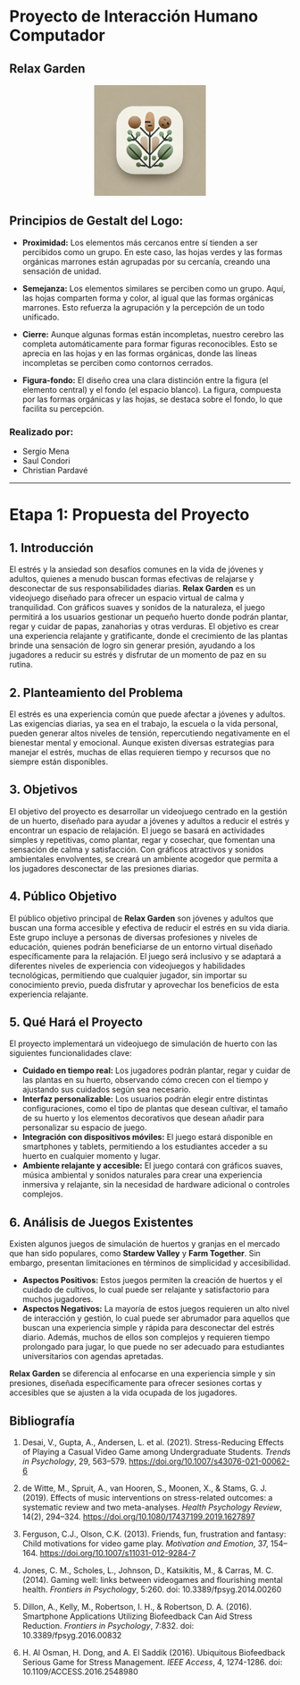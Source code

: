 # Proyecto de Interacción Humano Computador
## Relax Garden

<p align="center">
  <img src="img/new_logo.png" alt="Logo del Proyecto" width="200">
</p>

## Principios de Gestalt del Logo:

- **Proximidad:** Los elementos más cercanos entre sí tienden a ser percibidos como un grupo. En este caso, las hojas verdes y las formas orgánicas marrones están agrupadas por su cercanía, creando una sensación de unidad.

- **Semejanza:** Los elementos similares se perciben como un grupo. Aquí, las hojas comparten forma y color, al igual que las formas orgánicas marrones. Esto refuerza la agrupación y la percepción de un todo unificado.

- **Cierre:** Aunque algunas formas están incompletas, nuestro cerebro las completa automáticamente para formar figuras reconocibles. Esto se aprecia en las hojas y en las formas orgánicas, donde las líneas incompletas se perciben como contornos cerrados.

- **Figura-fondo:** El diseño crea una clara distinción entre la figura (el elemento central) y el fondo (el espacio blanco). La figura, compuesta por las formas orgánicas y las hojas, se destaca sobre el fondo, lo que facilita su percepción.

### Realizado por:
- Sergio Mena
- Saul Condori
- Christian Pardavé

---

# Etapa 1: Propuesta del Proyecto

## 1. Introducción
El estrés y la ansiedad son desafíos comunes en la vida de jóvenes y adultos, quienes a menudo buscan formas efectivas de relajarse y desconectar de sus responsabilidades diarias. **Relax Garden** es un videojuego diseñado para ofrecer un espacio virtual de calma y tranquilidad. Con gráficos suaves y sonidos de la naturaleza, el juego permitirá a los usuarios gestionar un pequeño huerto donde podrán plantar, regar y cuidar de papas, zanahorias y otras verduras. El objetivo es crear una experiencia relajante y gratificante, donde el crecimiento de las plantas brinde una sensación de logro sin generar presión, ayudando a los jugadores a reducir su estrés y disfrutar de un momento de paz en su rutina.

## 2. Planteamiento del Problema
El estrés es una experiencia común que puede afectar a jóvenes y adultos. Las exigencias diarias, ya sea en el trabajo, la escuela o la vida personal, pueden generar altos niveles de tensión, repercutiendo negativamente en el bienestar mental y emocional. Aunque existen diversas estrategias para manejar el estrés, muchas de ellas requieren tiempo y recursos que no siempre están disponibles.

## 3. Objetivos
El objetivo del proyecto es desarrollar un videojuego centrado en la gestión de un huerto, diseñado para ayudar a jóvenes y adultos a reducir el estrés y encontrar un espacio de relajación. El juego se basará en actividades simples y repetitivas, como plantar, regar y cosechar, que fomentan una sensación de calma y satisfacción. Con gráficos atractivos y sonidos ambientales envolventes, se creará un ambiente acogedor que permita a los jugadores desconectar de las presiones diarias.

## 4. Público Objetivo
El público objetivo principal de **Relax Garden** son jóvenes y adultos que buscan una forma accesible y efectiva de reducir el estrés en su vida diaria. Este grupo incluye a personas de diversas profesiones y niveles de educación, quienes podrán beneficiarse de un entorno virtual diseñado específicamente para la relajación. El juego será inclusivo y se adaptará a diferentes niveles de experiencia con videojuegos y habilidades tecnológicas, permitiendo que cualquier jugador, sin importar su conocimiento previo, pueda disfrutar y aprovechar los beneficios de esta experiencia relajante.

## 5. Qué Hará el Proyecto
El proyecto implementará un videojuego de simulación de huerto con las siguientes funcionalidades clave:
- **Cuidado en tiempo real:** Los jugadores podrán plantar, regar y cuidar de las plantas en su huerto, observando cómo crecen con el tiempo y ajustando sus cuidados según sea necesario.
- **Interfaz personalizable:** Los usuarios podrán elegir entre distintas configuraciones, como el tipo de plantas que desean cultivar, el tamaño de su huerto y los elementos decorativos que desean añadir para personalizar su espacio de juego.
- **Integración con dispositivos móviles:** El juego estará disponible en smartphones y tablets, permitiendo a los estudiantes acceder a su huerto en cualquier momento y lugar.
- **Ambiente relajante y accesible:** El juego contará con gráficos suaves, música ambiental y sonidos naturales para crear una experiencia inmersiva y relajante, sin la necesidad de hardware adicional o controles complejos.

## 6. Análisis de Juegos Existentes
Existen algunos juegos de simulación de huertos y granjas en el mercado que han sido populares, como **Stardew Valley** y **Farm Together**. Sin embargo, presentan limitaciones en términos de simplicidad y accesibilidad.
- **Aspectos Positivos:** Estos juegos permiten la creación de huertos y el cuidado de cultivos, lo cual puede ser relajante y satisfactorio para muchos jugadores.
- **Aspectos Negativos:** La mayoría de estos juegos requieren un alto nivel de interacción y gestión, lo cual puede ser abrumador para aquellos que buscan una experiencia simple y rápida para desconectar del estrés diario. Además, muchos de ellos son complejos y requieren tiempo prolongado para jugar, lo que puede no ser adecuado para estudiantes universitarios con agendas apretadas.

**Relax Garden** se diferencia al enfocarse en una experiencia simple y sin presiones, diseñada específicamente para ofrecer sesiones cortas y accesibles que se ajusten a la vida ocupada de los jugadores.


## Bibliografía

1. Desai, V., Gupta, A., Andersen, L. et al. (2021). Stress-Reducing Effects of Playing a Casual Video Game among Undergraduate Students. *Trends in Psychology*, 29, 563–579. https://doi.org/10.1007/s43076-021-00062-6

2. de Witte, M., Spruit, A., van Hooren, S., Moonen, X., & Stams, G. J. (2019). Effects of music interventions on stress-related outcomes: a systematic review and two meta-analyses. *Health Psychology Review*, 14(2), 294–324. https://doi.org/10.1080/17437199.2019.1627897

3. Ferguson, C.J., Olson, C.K. (2013). Friends, fun, frustration and fantasy: Child motivations for video game play. *Motivation and Emotion*, 37, 154–164. https://doi.org/10.1007/s11031-012-9284-7

4. Jones, C. M., Scholes, L., Johnson, D., Katsikitis, M., & Carras, M. C. (2014). Gaming well: links between videogames and flourishing mental health. *Frontiers in Psychology*, 5:260. doi: 10.3389/fpsyg.2014.00260

5. Dillon, A., Kelly, M., Robertson, I. H., & Robertson, D. A. (2016). Smartphone Applications Utilizing Biofeedback Can Aid Stress Reduction. *Frontiers in Psychology*, 7:832. doi: 10.3389/fpsyg.2016.00832

6. H. Al Osman, H. Dong, and A. El Saddik (2016). Ubiquitous Biofeedback Serious Game for Stress Management. *IEEE Access*, 4, 1274-1286. doi: 10.1109/ACCESS.2016.2548980

